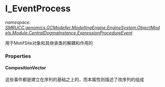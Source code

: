 ﻿# I_EventProcess
_namespace: [SMRUCC.genomics.GCModeller.ModellingEngine.EngineSystem.ObjectModels.Module.CentralDogmaInstance.ExpressionProcedureEvent](./index.md)_

用于MotifSite对象和其继承类的解耦和作用的




### Properties

#### CompositionVector
这些事件都是建立在序列的基础之上的，而本属性则描述了改序列的组成
